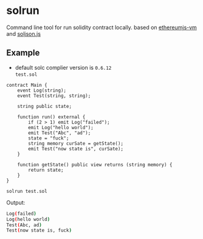 # solrun
Command line tool for run solidity contract locally. based on [ethereumjs-vm](https://www.npmjs.com/package/ethereumjs-vm) and [soljson.js](https://github.com/ethereum/solc-bin)

## Example
- default solc complier version is `0.6.12`  
`test.sol`
``` solidity
contract Main {
    event Log(string);
    event Test(string, string);

    string public state;

    function run() external {
        if (2 > 1) emit Log("failed");
        emit Log("hello world");
        emit Test("Abc", "ad");
        state = "fuck";
        string memory curSate = getState();
        emit Test("now state is", curSate);
    }

    function getState() public view returns (string memory) {
        return state;
    }
}
```

``` shell
solrun test.sol
```

Output:
``` bash
Log(failed)
Log(hello world)
Test(Abc, ad)
Test(now state is, fuck)
```